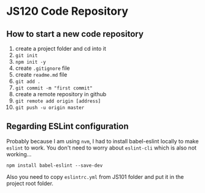 # JS120 Code Repository

## How to start a new code repository

1. create a project folder and cd into it
2. `git init`
3. `npm init -y`
4. create `.gitignore` file
5. create `readme.md` file
6. `git add .`
7. `git commit -m "first commit"`
8. create a remote repository in github
9. `git remote add origin [address]`
10. `git push -u origin master`

## Regarding ESLint configuration

Probably because I am using `nvm`, I had to install babel-eslint locally to make `eslint` to work. You don't need to worry about `eslint-cli` which is also not working...

```shell
npm install babel-eslint --save-dev
```

Also you need to copy `eslintrc.yml` from JS101 folder and put it in the project root folder.
